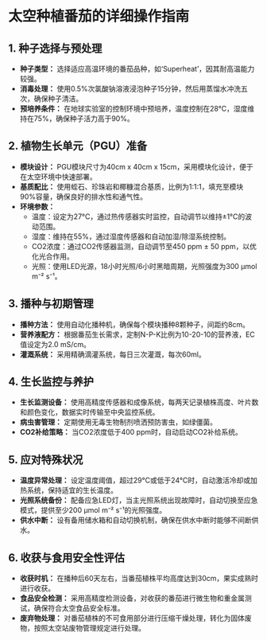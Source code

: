 # 太空种植番茄的详细操作指南

## 1. 种子选择与预处理
- **种子类型：** 选择适应高温环境的番茄品种，如‘Superheat’，因其耐高温能力较强。
- **消毒处理：** 使用0.5%次氯酸钠溶液浸泡种子15分钟，然后用蒸馏水冲洗五次，确保种子清洁。
- **预培养条件：** 在地球实验室的控制环境中预培养，温度控制在28°C，湿度维持在75%，确保种子活力高于90%。

## 2. 植物生长单元（PGU）准备
- **模块设计：** PGU模块尺寸为40cm x 40cm x 15cm，采用模块化设计，便于在太空环境中快速部署。
- **基质配比：** 使用蛭石、珍珠岩和椰糠混合基质，比例为1:1:1，填充至模块90%容量，确保良好的排水性和通气性。
- **环境参数：**
  - 温度：设定为27°C，通过热传感器实时监控，自动调节以维持±1°C的波动范围。
  - 湿度：维持在55%，通过湿度传感器和自动加湿/除湿系统控制。
  - CO2浓度：通过CO2传感器监测，自动调节至450 ppm ± 50 ppm，以优化光合作用。
  - 光照：使用LED光源，18小时光照/6小时黑暗周期，光照强度为300 μmol m⁻² s⁻¹。

## 3. 播种与初期管理
- **播种方法：** 使用自动化播种机，确保每个模块播种8颗种子，间距约8cm。
- **营养液配方：** 根据番茄生长需求，定制N-P-K比例为10-20-10的营养液，EC值设定为2.0 mS/cm。
- **灌溉系统：** 采用精确滴灌系统，每日三次灌溉，每次60ml。

## 4. 生长监控与养护
- **生长监测设备：** 使用高精度传感器和成像系统，每两天记录植株高度、叶片数和颜色变化，数据实时传输至中央监控系统。
- **病虫害管理：** 定期使用无毒生物制剂喷洒预防害虫，如绿僵菌。
- **CO2补给策略：** 当CO2浓度低于400 ppm时，自动启动CO2补给系统。

## 5. 应对特殊状况
- **温度异常处理：** 设定温度阈值，超过29°C或低于24°C时，自动激活冷却或加热系统，保持适宜的生长温度。
- **光照系统备份：** 配备应急LED灯，当主光照系统出现故障时，自动切换至应急模式，提供至少200 μmol m⁻² s⁻¹的光照强度。
- **供水中断：** 设有备用储水箱和自动切换机制，确保在供水中断时能够不间断供水。

## 6. 收获与食用安全性评估
- **收获时机：** 在播种后60天左右，当番茄植株平均高度达到30cm，果实成熟时进行收获。
- **食品安全检测：** 采用高精度检测设备，对收获的番茄进行微生物和重金属测试，确保符合太空食品安全标准。
- **废弃物处理：** 对番茄植株的不可食用部分进行压缩干燥处理，转化为固体废物，按照太空站废物管理规定进行处理。